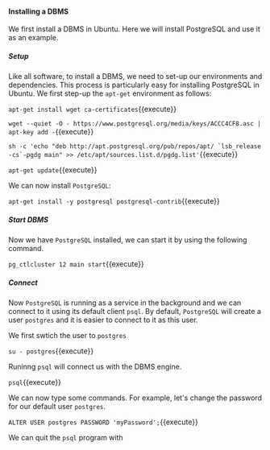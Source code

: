 
#### Installing a DBMS

We first install a DBMS in Ubuntu. Here we will install PostgreSQL 
and use it as an example.

##### Setup

Like all software, to install a DBMS, we need to set-up 
our environments and dependencies. This process is
particularly easy for installing PostgreSQL
in Ubuntu. We first step-up the `apt-get`
environment as follows:

`apt-get install wget ca-certificates`{{execute}}

`wget --quiet -O - https://www.postgresql.org/media/keys/ACCC4CF8.asc | apt-key add -`{{execute}}

``sh -c 'echo "deb http://apt.postgresql.org/pub/repos/apt/ `lsb_release -cs`-pgdg main" >> /etc/apt/sources.list.d/pgdg.list'``{{execute}}

``apt-get update``{{execute}}

We can now install `PostgreSQL`:

``apt-get install -y postgresql postgresql-contrib``{{execute}}

##### Start DBMS

Now we have `PostgreSQL` installed, we can start it 
by using the following command.

``pg_ctlcluster 12 main start``{{execute}}

##### Connect 

Now `PostgreSQL` is running as a service in the background and we can
connect to it using its default client `psql`. By default,
`PostgreSQL` will create a user `postgres` and it is
easier to connect to it as this user.

We first swtich the user to `postgres`

``su - postgres``{{execute}}

Runinng `psql` will connect us with the DBMS engine.

``psql``{{execute}}

We can now type some commands. For example, let's change
the password for our default user `postgres`.

``ALTER USER postgres PASSWORD 'myPassword';``{{execute}}

We can quit the `psql` program with

